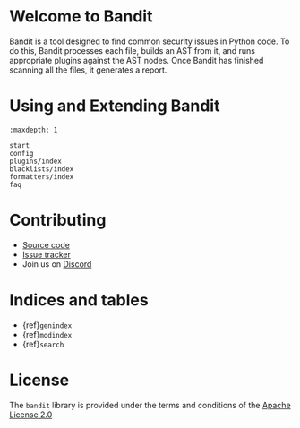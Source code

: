 # Welcome to Bandit

Bandit is a tool designed to find common security issues in Python code. To do
this, Bandit processes each file, builds an AST from it, and runs appropriate
plugins against the AST nodes.  Once Bandit has finished scanning all the files,
it generates a report.

# Using and Extending Bandit

```{toctree}
:maxdepth: 1

start
config
plugins/index
blacklists/index
formatters/index
faq
```

# Contributing

- [Source code]
- [Issue tracker]
- Join us on [Discord]

# Indices and tables

- {ref}`genindex`
- {ref}`modindex`
- {ref}`search`

# License

The `bandit` library is provided under the terms and conditions of the
[Apache License 2.0](https://www.apache.org/licenses/LICENSE-2.0.txt)

[discord]: https://discord.gg/qYxpadCgkx
[issue tracker]: https://github.com/PyCQA/bandit/issues
[source code]: https://github.com/PyCQA/bandit

